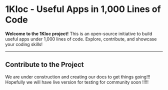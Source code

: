 # 1Kloc - Useful Apps in 1,000 Lines of Code

**Welcome to the 1Kloc project!**
This is an open-source initiative to build useful apps under 1,000 lines of code.
Explore, contribute, and showcase your coding skills!

---

## Contribute to the Project

We are under construction and creating our docs to get things going!!! Hopefully we will have live version for testing for community soon !!!!!

